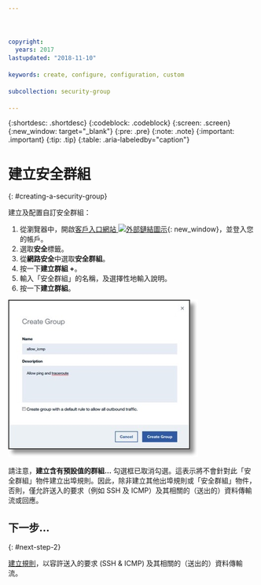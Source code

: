 ```yaml
---



copyright:
  years: 2017
lastupdated: "2018-11-10"

keywords: create, configure, configuration, custom

subcollection: security-group

---
```


{:shortdesc: .shortdesc}
{:codeblock: .codeblock}
{:screen: .screen}
{:new_window: target="_blank"}
{:pre: .pre}
{:note: .note}
{:important: .important}
{:tip: .tip}
{:table: .aria-labeledby="caption"}

# 建立安全群組
{: #creating-a-security-group}

建立及配置自訂安全群組：

1. 從瀏覽器中，開啟[客戶入口網站 ![外部鏈結圖示](../../icons/launch-glyph.svg "外部鏈結圖示")](https://control.softlayer.com/){: new_window}，並登入您的帳戶。
2.	選取**安全**標籤。
3. 從**網路安全**中選取**安全群組**。
4.	按一下**建立群組 +**。
5.	輸入「安全群組」的名稱，及選擇性地輸入說明。
6. 按一下**建立群組**。

![建立安全群組](./images/create_sg.jpg)

請注意，**建立含有預設值的群組…** 勾選框已取消勾選。這表示將不會針對此「安全群組」物件建立出埠規則。因此，除非建立其他出埠規則或「安全群組」物件，否則，僅允許送入的要求（例如 SSH 及 ICMP）及其相關的（送出的）資料傳輸流或回應。

## 下一步...
{: #next-step-2}

[建立規則](/docs/infrastructure/security-groups?topic=security-groups-creating-a-new-rule)，以容許送入的要求 (SSH & ICMP) 及其相關的（送出的）資料傳輸流。  

